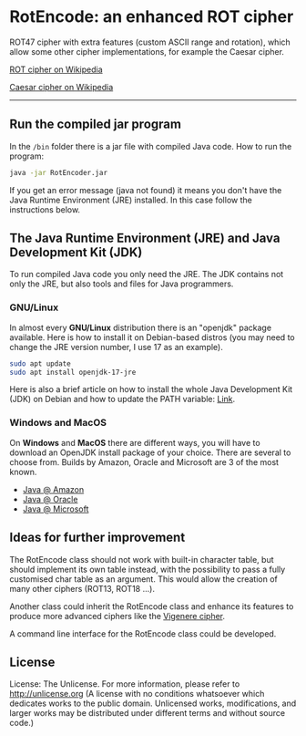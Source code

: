 # RotEncode: an enhanced ROT cipher
ROT47 cipher with extra features (custom ASCII range and rotation), which allow some other cipher implementations, for example the Caesar cipher.

[ROT cipher on Wikipedia](https://en.wikipedia.org/wiki/ROT13)

[Caesar cipher on Wikipedia](https://en.wikipedia.org/wiki/Caesar_cipher)

---
## Run the compiled jar program
In the `/bin` folder there is a jar file with compiled Java code. How to run the program:

```sh
java -jar RotEncoder.jar
```

If you get an error message (java not found) it means you don't have the Java Runtime Environment (JRE) installed. In this case follow the instructions below.

## The Java Runtime Environment (JRE) and Java Development Kit (JDK)
To run compiled Java code you only need the JRE. The JDK contains not only the JRE, but also tools and files for Java programmers.

### GNU/Linux
In almost every **GNU/Linux** distribution there is an "openjdk" package available. Here is how to install it on Debian-based distros (you may need to change the JRE version number, I use 17 as an example).
```sh
sudo apt update
sudo apt install openjdk-17-jre
```
Here is also a brief article on how to install the whole Java Development Kit (JDK) on Debian and how to update the PATH variable: [Link](https://vitux.com/how-to-setup-the-java_home-path-in-debian-11/). 

### Windows and MacOS
On **Windows** and **MacOS** there are different ways, you will have to download an OpenJDK install package of your choice. There are several to choose from. Builds by Amazon, Oracle and Microsoft are 3 of the most known.
- [Java @ Amazon](https://aws.amazon.com/corretto)
- [Java @ Oracle](https://docs.oracle.com/en/java/javase/18/install/overview-jdk-installation.html)
- [Java @ Microsoft](https://www.microsoft.com/openjdk)

## Ideas for further improvement
The RotEncode class should not work with built-in character table, but should implement its own table instead, with the possibility to pass a fully customised char table as an argument. This would allow the creation of many other ciphers (ROT13, ROT18 ...).

Another class could inherit the RotEncode class and enhance its features to produce more advanced ciphers like the [Vigenere cipher](https://en.wikipedia.org/wiki/Vigen%C3%A8re_cipher).

A command line interface for the RotEncode class could be developed.

## License

License: The Unlicense. For more information, please refer to http://unlicense.org
(A license with no conditions whatsoever which dedicates works to the public domain. Unlicensed works, modifications, and larger works may be distributed under different terms and without source code.)
